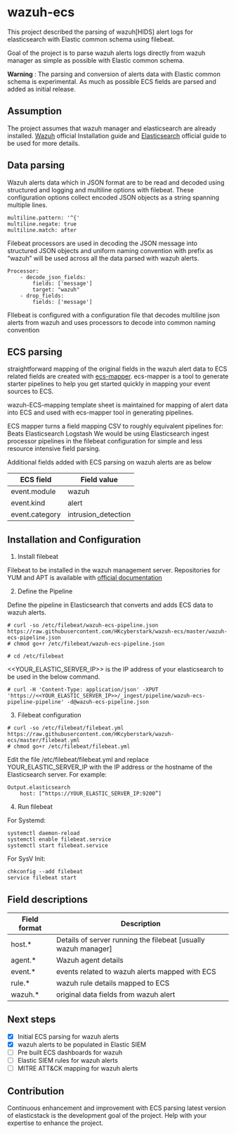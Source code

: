 # wazuh-ecs

This project described the parsing of wazuh[HIDS] alert logs for elasticsearch with Elastic common schema using filebeat.

Goal of the project is to parse wazuh alerts logs directly from wazuh manager as simple as possible with Elastic common schema.

**Warning** : The parsing and conversion of alerts data with Elastic common schema is experimental. As much as possible ECS fields are parsed and added as initial release. 

## Assumption
The project assumes that wazuh manager and elasticsearch are already installed. [Wazuh](https://documentation.wazuh.com/3.7/installation-guide/index.html) official Installation guide and [Elasticsearch](https://www.elastic.co/guide/en/elasticsearch/reference/current/install-elasticsearch.html) official guide to be used for more details. 

## Data parsing
Wazuh alerts data which in JSON format are to be read and decoded using structured and logging and multiline options with filebeat. These configuration options collect encoded JSON objects as a string spanning multiple lines.

```
multiline.pattern: '^{'
multiline.negate: true
multiline.match: after
```
Filebeat processors are used in decoding the JSON message into structured JSON objects and uniform naming convention with prefix as “wazuh” will be used across all the data parsed with wazuh alerts. 

```
Processor:
    - decode_json_fields:
        fields: ['message']
        target: "wazuh"
    - drop_fields:
        fields: ['message']
```
FIlebeat is configured with a configuration file that decodes multiline json alerts from wazuh and uses processors to decode into common naming convention

## ECS parsing
straightforward mapping of the original fields in the wazuh alert data to ECS related fields are  created with [ecs-mapper](https://github.com/elastic/ecs-mapper). ecs-mapper  is a tool to generate starter pipelines to help you get started quickly in mapping your event sources to ECS.

wazuh-ECS-mapping template sheet is maintained for mapping of alert data into ECS and used with ecs-mapper tool in generating pipelines. 

ECS mapper turns a field mapping CSV to roughly equivalent pipelines for:
Beats
Elasticsearch
Logstash
We would be using Elasticsearch ingest processor pipelines in the filebeat configuration for simple and less resource intensive field parsing. 

Additional fields added with ECS parsing on wazuh alerts are as below

| ECS field      | Field value         |
|----------------|---------------------|
| event.module   | wazuh               |
| event.kind     | alert               |
| event.category | intrusion_detection |


## Installation and Configuration
1. Install filebeat

Filebeat to be installed in the wazuh management server.  Repositories for YUM and APT is available with [official documentation](https://www.elastic.co/guide/en/beats/filebeat/current/setup-repositories.html)

2. Define the Pipeline

Define the pipeline in Elasticsearch that converts and adds ECS data to wazuh alerts.

```
# curl -so /etc/filebeat/wazuh-ecs-pipeline.json https://raw.githubusercontent.com/HKcyberstark/wazuh-ecs/master/wazuh-ecs-pipeline.json
# chmod go+r /etc/filebeat/wazuh-ecs-pipeline.json
```

```
# cd /etc/filebeat
```
<<YOUR_ELASTIC_SERVER_IP>> is the IP address of your elasticsearch to be used in the below command.
```
# curl -H 'Content-Type: application/json' -XPUT 'https://<<YOUR_ELASTIC_SERVER_IP>>/_ingest/pipeline/wazuh-ecs-pipeline-pipeline' -d@wazuh-ecs-pipeline.json
```

3. Filebeat configuration

```
# curl -so /etc/filebeat/filebeat.yml https://raw.githubusercontent.com/HKcyberstark/wazuh-ecs/master/filebeat.yml
# chmod go+r /etc/filebeat/filebeat.yml
```
Edit the file /etc/filebeat/filebeat.yml and replace YOUR_ELASTIC_SERVER_IP with the IP address or the hostname of the Elasticsearch server. For example:

```
Output.elasticsearch
    host: [“https://YOUR_ELASTIC_SERVER_IP:9200”]
```

4. Run filebeat

For Systemd:
```
systemctl daemon-reload
systemctl enable filebeat.service
systemctl start filebeat.service
```
For SysV Init:
```
chkconfig --add filebeat
service filebeat start
```

## Field descriptions

| Field format | Description                                                    |
|--------------|----------------------------------------------------------------|
| host.*       | Details of server running the filebeat [usually wazuh manager] |
| agent.*      | Wazuh agent details                                            |
| event.*      | events related to wazuh alerts mapped with ECS                 |
| rule.*       | wazuh rule details mapped to ECS                               |
| wazuh.*      | original data fields from wazuh alert                          |

## Next steps
- [x] Initial ECS parsing for wazuh alerts
- [x] wazuh alerts to be populated in Elastic SIEM
- [ ] Pre built ECS dashboards for wazuh
- [ ] Elastic SIEM rules for wazuh alerts
- [ ] MITRE ATT&CK mapping for wazuh alerts

## Contribution
Continuous enhancement and improvement with ECS parsing latest version of elasticstack is the development goal of the project. Help with your expertise to enhance the project.
